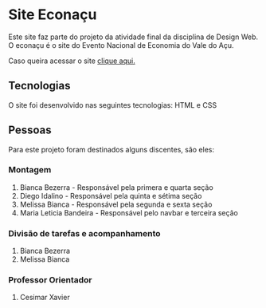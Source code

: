 # Site Econaçu
Este site faz parte do projeto da atividade final da disciplina de Design Web. O econaçu é o site do Evento Nacional de Economia do Vale do Açu.

Caso queira acessar o site <a href="https://friendly-souffle-118bc2.netlify.app">clique aqui.</a>

## Tecnologias
O site foi desenvolvido nas seguintes tecnologias: HTML e CSS

## Pessoas
Para este projeto foram destinados alguns discentes, são eles:
 
### Montagem
1. Bianca Bezerra - Responsável pela primera e quarta seção
2. Diego Idalino - Responsável pela quinta e sétima seção
3. Melissa Bianca - Responsável pela segunda e sexta seção
4. Maria Leticia Bandeira - Responsável pelo navbar e terceira seção

### Divisão de tarefas e acompanhamento
1. Bianca Bezerra
2. Melissa Bianca

### Professor Orientador
1. Cesimar Xavier
